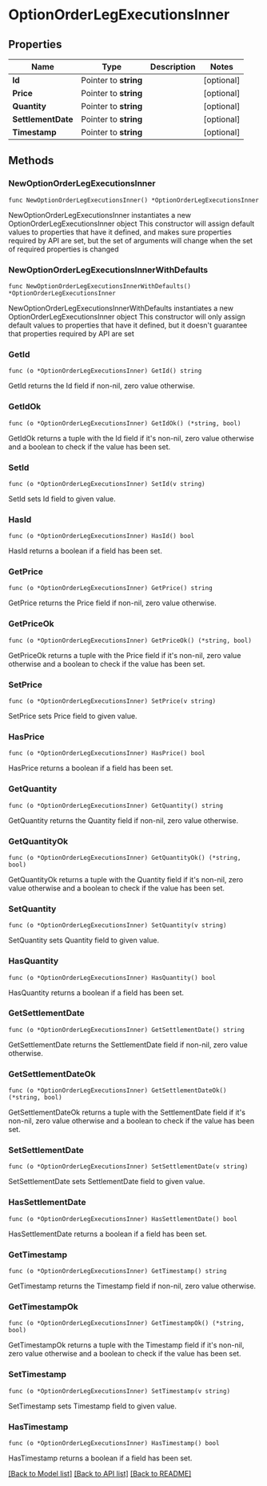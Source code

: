 # OptionOrderLegExecutionsInner

## Properties

Name | Type | Description | Notes
------------ | ------------- | ------------- | -------------
**Id** | Pointer to **string** |  | [optional] 
**Price** | Pointer to **string** |  | [optional] 
**Quantity** | Pointer to **string** |  | [optional] 
**SettlementDate** | Pointer to **string** |  | [optional] 
**Timestamp** | Pointer to **string** |  | [optional] 

## Methods

### NewOptionOrderLegExecutionsInner

`func NewOptionOrderLegExecutionsInner() *OptionOrderLegExecutionsInner`

NewOptionOrderLegExecutionsInner instantiates a new OptionOrderLegExecutionsInner object
This constructor will assign default values to properties that have it defined,
and makes sure properties required by API are set, but the set of arguments
will change when the set of required properties is changed

### NewOptionOrderLegExecutionsInnerWithDefaults

`func NewOptionOrderLegExecutionsInnerWithDefaults() *OptionOrderLegExecutionsInner`

NewOptionOrderLegExecutionsInnerWithDefaults instantiates a new OptionOrderLegExecutionsInner object
This constructor will only assign default values to properties that have it defined,
but it doesn't guarantee that properties required by API are set

### GetId

`func (o *OptionOrderLegExecutionsInner) GetId() string`

GetId returns the Id field if non-nil, zero value otherwise.

### GetIdOk

`func (o *OptionOrderLegExecutionsInner) GetIdOk() (*string, bool)`

GetIdOk returns a tuple with the Id field if it's non-nil, zero value otherwise
and a boolean to check if the value has been set.

### SetId

`func (o *OptionOrderLegExecutionsInner) SetId(v string)`

SetId sets Id field to given value.

### HasId

`func (o *OptionOrderLegExecutionsInner) HasId() bool`

HasId returns a boolean if a field has been set.

### GetPrice

`func (o *OptionOrderLegExecutionsInner) GetPrice() string`

GetPrice returns the Price field if non-nil, zero value otherwise.

### GetPriceOk

`func (o *OptionOrderLegExecutionsInner) GetPriceOk() (*string, bool)`

GetPriceOk returns a tuple with the Price field if it's non-nil, zero value otherwise
and a boolean to check if the value has been set.

### SetPrice

`func (o *OptionOrderLegExecutionsInner) SetPrice(v string)`

SetPrice sets Price field to given value.

### HasPrice

`func (o *OptionOrderLegExecutionsInner) HasPrice() bool`

HasPrice returns a boolean if a field has been set.

### GetQuantity

`func (o *OptionOrderLegExecutionsInner) GetQuantity() string`

GetQuantity returns the Quantity field if non-nil, zero value otherwise.

### GetQuantityOk

`func (o *OptionOrderLegExecutionsInner) GetQuantityOk() (*string, bool)`

GetQuantityOk returns a tuple with the Quantity field if it's non-nil, zero value otherwise
and a boolean to check if the value has been set.

### SetQuantity

`func (o *OptionOrderLegExecutionsInner) SetQuantity(v string)`

SetQuantity sets Quantity field to given value.

### HasQuantity

`func (o *OptionOrderLegExecutionsInner) HasQuantity() bool`

HasQuantity returns a boolean if a field has been set.

### GetSettlementDate

`func (o *OptionOrderLegExecutionsInner) GetSettlementDate() string`

GetSettlementDate returns the SettlementDate field if non-nil, zero value otherwise.

### GetSettlementDateOk

`func (o *OptionOrderLegExecutionsInner) GetSettlementDateOk() (*string, bool)`

GetSettlementDateOk returns a tuple with the SettlementDate field if it's non-nil, zero value otherwise
and a boolean to check if the value has been set.

### SetSettlementDate

`func (o *OptionOrderLegExecutionsInner) SetSettlementDate(v string)`

SetSettlementDate sets SettlementDate field to given value.

### HasSettlementDate

`func (o *OptionOrderLegExecutionsInner) HasSettlementDate() bool`

HasSettlementDate returns a boolean if a field has been set.

### GetTimestamp

`func (o *OptionOrderLegExecutionsInner) GetTimestamp() string`

GetTimestamp returns the Timestamp field if non-nil, zero value otherwise.

### GetTimestampOk

`func (o *OptionOrderLegExecutionsInner) GetTimestampOk() (*string, bool)`

GetTimestampOk returns a tuple with the Timestamp field if it's non-nil, zero value otherwise
and a boolean to check if the value has been set.

### SetTimestamp

`func (o *OptionOrderLegExecutionsInner) SetTimestamp(v string)`

SetTimestamp sets Timestamp field to given value.

### HasTimestamp

`func (o *OptionOrderLegExecutionsInner) HasTimestamp() bool`

HasTimestamp returns a boolean if a field has been set.


[[Back to Model list]](../README.md#documentation-for-models) [[Back to API list]](../README.md#documentation-for-api-endpoints) [[Back to README]](../README.md)


